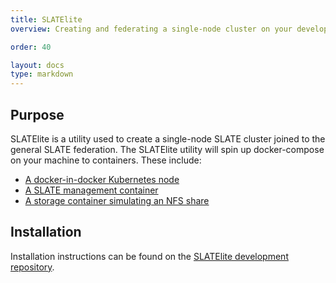 ```yaml
---
title: SLATElite
overview: Creating and federating a single-node cluster on your development environment 

order: 40

layout: docs
type: markdown
---
```


## Purpose
SLATElite is a utility used to create a single-node SLATE cluster joined to the general SLATE federation. The SLATElite utility will spin up docker-compose on your machine to containers. These include:

- [A docker-in-docker Kubernetes node](https://github.com/slateci/slatelite/blob/master/kube/Dockerfile)
- [A SLATE management container](https://github.com/slateci/slatelite/blob/master/slate/Dockerfile)
- [A storage container simulating an NFS share](https://hub.docker.com/r/itsthenetwork/nfs-server-alpine)

## Installation

Installation instructions can be found on the [SLATElite development repository](https://github.com/slateci/slatelite).